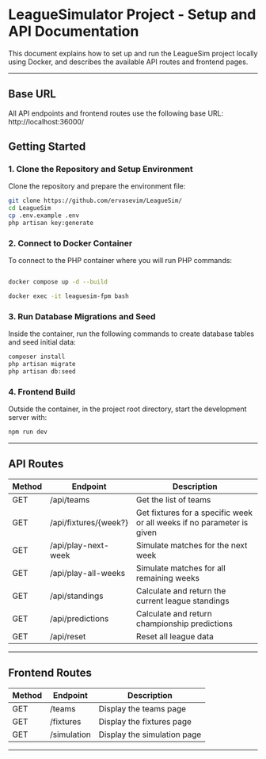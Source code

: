 # LeagueSimulator Project - Setup and API Documentation

This document explains how to set up and run the LeagueSim project locally using Docker, and describes the available API routes and frontend pages.

---

## Base URL

All API endpoints and frontend routes use the following base URL: http://localhost:36000/

## Getting Started

### 1. Clone the Repository and Setup Environment

Clone the repository and prepare the environment file:

```bash
git clone https://github.com/ervasevim/LeagueSim/
cd LeagueSim
cp .env.example .env
php artisan key:generate
```


### 2. Connect to Docker Container

To connect to the PHP container where you will run PHP commands:

```bash

docker compose up -d --build

docker exec -it leaguesim-fpm bash
```

### 3. Run Database Migrations and Seed

Inside the container, run the following commands to create database tables and seed initial data:

```bash
composer install
php artisan migrate
php artisan db:seed
```

### 4. Frontend Build

Outside the container, in the project root directory, start the development server with:

```bash
npm run dev
```

---

## API Routes

| Method | Endpoint               | Description                           |
|--------|------------------------|-------------------------------------|
| GET    | /api/teams             | Get the list of teams                |
| GET    | /api/fixtures/{week?}  | Get fixtures for a specific week or all weeks if no parameter is given |
| GET    | /api/play-next-week    | Simulate matches for the next week  |
| GET    | /api/play-all-weeks    | Simulate matches for all remaining weeks |
| GET    | /api/standings         | Calculate and return the current league standings |
| GET    | /api/predictions       | Calculate and return championship predictions |
| GET    | /api/reset             | Reset all league data                |

---

## Frontend Routes

| Method | Endpoint     | Description                       |
|--------|--------------|---------------------------------|
| GET    | /teams       | Display the teams page           |
| GET    | /fixtures    | Display the fixtures page        |
| GET    | /simulation  | Display the simulation page      |

---

